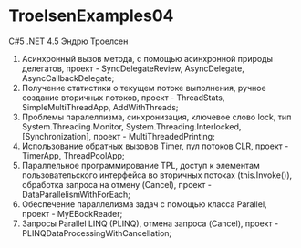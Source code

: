 # TroelsenExamples04
C#5 .NET 4.5 Эндрю Троелсен
1) Асинхронный вызов метода, с помощью асинхронной природы делегатов, проект - SyncDelegateReview, AsyncDelegate, AsyncCallbackDelegate;
2) Получение статистики о текущем потоке выполнения, ручное создание вторичных потоков, проект - ThreadStats, SimpleMultiThreadApp, AddWithThreads;
3) Проблемы паралеллизма, синхронизация, ключевое слово lock, тип System.Threading.Monitor, System.Threading.Interlocked, [Synchronization], проект - MultiThreadedPrinting;
4) Использование обратных вызовов Timer, пул потоков CLR, проект - TimerApp, ThreadPoolApp;
5) Параллельное программирование TPL, доступ к элементам пользовательского интерфейса во вторичных потоках (this.Invoke()), обработка запроса на отмену (Cancel), проект - DataParallelismWithForEach;
6) Обеспечение параллелизма задач с помощью класса Parallel, проект - MyEBookReader;
7) Запросы Parallel LINQ (PLINQ), отмена запроса (Cancel), проект - PLINQDataProcessingWithCancellation;
